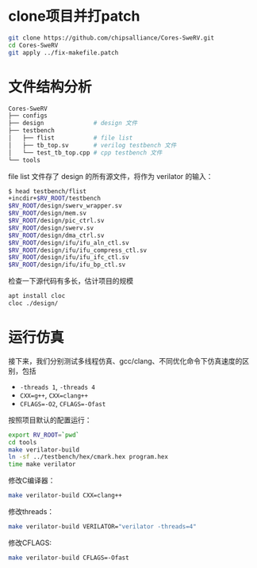 # clone项目并打patch

```bash
git clone https://github.com/chipsalliance/Cores-SweRV.git
cd Cores-SweRV
git apply ../fix-makefile.patch
```

# 文件结构分析

```bash
Cores-SweRV
├── configs
├── design              # design 文件
├── testbench
│   ├── flist           # file list
│   ├── tb_top.sv       # verilog testbench 文件
│   └── test_tb_top.cpp # cpp testbench 文件
└── tools
```

file list 文件存了 design 的所有源文件，将作为 verilator 的输入：

```bash
$ head testbench/flist
+incdir+$RV_ROOT/testbench
$RV_ROOT/design/swerv_wrapper.sv
$RV_ROOT/design/mem.sv
$RV_ROOT/design/pic_ctrl.sv
$RV_ROOT/design/swerv.sv
$RV_ROOT/design/dma_ctrl.sv
$RV_ROOT/design/ifu/ifu_aln_ctl.sv
$RV_ROOT/design/ifu/ifu_compress_ctl.sv
$RV_ROOT/design/ifu/ifu_ifc_ctl.sv
$RV_ROOT/design/ifu/ifu_bp_ctl.sv
```

检查一下源代码有多长，估计项目的规模

```bash
apt install cloc
cloc ./design/
```

# 运行仿真

接下来，我们分别测试多线程仿真、gcc/clang、不同优化命令下仿真速度的区别，包括
* `-threads 1`, `-threads 4`
* `CXX=g++`, `CXX=clang++`
* `CFLAGS=-O2`, `CFLAGS=-Ofast` 

按照项目默认的配置运行：

```bash
export RV_ROOT=`pwd`
cd tools
make verilator-build
ln -sf ../testbench/hex/cmark.hex program.hex
time make verilator
```

修改C编译器：
```bash
make verilator-build CXX=clang++
```

修改threads：
```bash
make verilator-build VERILATOR="verilator -threads=4"
```

修改CFLAGS:
```bash
make verilator-build CFLAGS=-Ofast
```
